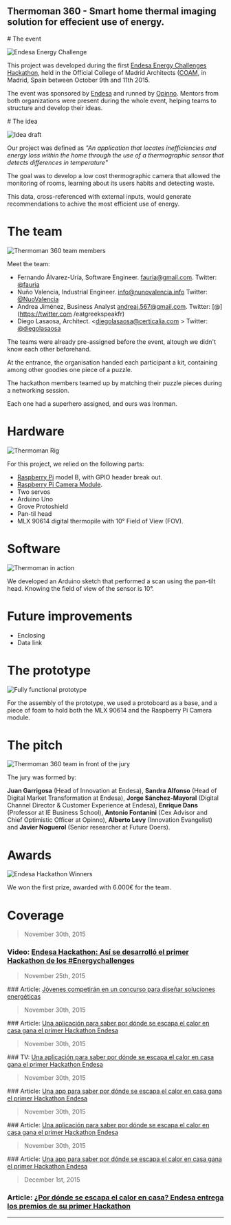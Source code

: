 Thermoman 360 - Smart home thermal imaging solution for effecient use of energy.
------

# The event

![Endesa Energy Challenge](https://raw.githubusercontent.com/fauria/thermoman-360/master/assets/hackathon-banner.jpg)

This project was developed during the first [Endesa Energy Challenges Hackathon](http://www.endesaenergychallenges.com/hackathon/), held in the Official College of Madrid Architects ([COAM](http://www.coam.org/), in Madrid, Spain between October 9th and 11th 2015.

The event was sponsored by [Endesa](http://www.endesaenergychallenges.com/) and runned by [Opinno](http://www.opinno.com/). Mentors from both organizations were present during the whole event, helping teams to structure and develop their ideas.

# The idea

![Idea draft](https://raw.githubusercontent.com/fauria/thermoman-360/master/assets/idea.jpg)

Our project was defined as *"An application that locates inefficiencies and energy loss within the home through the use of a thermographic sensor that detects differences in temperature"*

The goal was to develop a low cost thermographic camera that allowed the monitoring of rooms, learning about its users habits and detecting waste. 

This data, cross-referenced with external inputs, would generate recommendations to achive the most efficient use of energy.

# The team

![Thermoman 360 team members](https://raw.githubusercontent.com/fauria/thermoman-360/master/assets/winners.jpg)

Meet the team:

- Fernando Álvarez-Uría, Software Engineer. <fauria@gmail.com>. Twitter: [@fauria](https://twitter.com/fauria)
- Nuño Valencia, Industrial Engineer. <info@nunovalencia.info> Twitter: [@NuoValencia](https://twitter.com/NuoValencia)
- Andrea Jiménez, Business Analyst <andreaj.567@gmail.com>. Twitter: [@](https://twitter.com /eatgreekspeakfr)
- Diego Lasaosa, Architect. <diegolasaosa@certicalia.com > Twitter: [@diegolasaosa](https://twitter.com/diegolasaosa)


The teams were already pre-assigned before the event, altough we didn't know each other beforehand.

At the entrance, the organisation handed each participant a kit, containing among other goodies one piece of a puzzle. 

The hackathon members teamed up by matching their puzzle pieces during a networking session. 

Each one had a superhero assigned, and ours was Ironman.

# Hardware

![Thermoman Rig](https://raw.githubusercontent.com/fauria/thermoman-360/master/assets/hardware.jpg)

For this project, we relied on the following parts:

- [Raspberry Pi](https://www.raspberrypi.org/) model B, with GPIO header break out.
- [Raspberry Pi Camera Module](https://www.raspberrypi.org/products/camera-module/).
- Two servos
- Arduino Uno
- Grove Protoshield
- Pan-til head
- MLX 90614 digital thermopile with 10° Field of View (FOV).


# Software

![Thermoman in action](https://raw.githubusercontent.com/fauria/thermoman-360/master/assets/thermoman-action.gif)

We developed an Arduino sketch that performed a scan using the pan-tilt head. Knowing the field of view of the sensor is 10°.

# Future improvements

- Enclosing
- Data link

# The prototype

![Fully functional prototype](https://raw.githubusercontent.com/fauria/thermoman-360/master/assets/prototype.gif)

For the assembly of the prototype, we used a protoboard as a base, and a piece of foam to hold both the MLX 90614 and the Raspberry Pi Camera module.


# The pitch

![Thermoman 360 team in front of the jury](https://raw.githubusercontent.com/fauria/thermoman-360/master/assets/pitch.jpg)

The jury was formed by:

**Juan Garrigosa** (Head of Innovation at Endesa), **Sandra Alfonso** (Head of Digital Market Transformation at Endesa), **Jorge Sánchez-Mayoral** (Digital Channel Director & Customer Experience at Endesa), **Enrique Dans** (Professor at IE Business School), **Antonio Fontanini** (Cex Advisor and Chief Optimistic Officer at Opinno), **Alberto Levy** (Innovation Evangelist) and **Javier Noguerol** (Senior researcher at Future Doers).


# Awards

![Endesa Hackathon Winners](https://raw.githubusercontent.com/fauria/thermoman-360/master/assets/winners-all.jpg)

We won the first prize, awarded with 6.000€ for the team.

# Coverage

> November 30th, 2015

### Video: [Endesa Hackathon: Así se desarrolló el primer Hackathon de los #Energychallenges](https://www.youtube.com/watch?v=NXju4aeZCJc)

> November 25th, 2015

### Article: [Jóvenes competirán en un concurso para diseñar soluciones energéticas](http://www.elconfidencial.com/empresas/2015-11-25/jovenes-competiran-en-un-proyecto-para-disenar-soluciones-energeticas_1106238/)

> November 30th, 2015

### Article: [Una aplicación para saber por dónde se escapa el calor en casa gana el primer Hackathon Endesa](http://www.eleconomista.es/economia/noticias/7185653/11/15/Una-aplicacion-para-saber-por-donde-se-escapa-el-calor-en-casa-gana-el-primer-Hackathon-Endesa.html)


> November 30th, 2015

### TV: [Una aplicación para saber por dónde se escapa el calor en casa gana el primer Hackathon Endesa](http://www.telecinco.es/informativos/aplicacion-escapa-primer-Hackathon-Endesa_0_2092125256.html)


> November 30th, 2015

### Article: [Una app para saber por dónde se escapa el calor en casa gana el primer Hackathon Endesa](http://www.republica.com/2015/11/30/una-app-para-saber-por-donde-se-escapa-el-calor-en-casa-gana-el-primer-hackathon-endesa/)

> November 30th, 2015

### Article: [Una aplicación para saber por dónde se escapa el calor en casa gana el primer Hackathon Endesa](http://www.expansion.com/agencia/europa_press/2015/11/30/20151130142608.html)

> November 30th, 2015

### Article: [Una app para saber por dónde se escapa el calor en casa gana el primer Hackathon Endesa](http://www.endesa.com/es/saladeprensa/noticias/Entrega-premios-primer-Hackathon-Endesa)

> December 1st, 2015

### Article: [¿Por dónde se escapa el calor en casa? Endesa entrega los premios de su primer Hackathon](http://www.innovaspain.com/detalle_noticia.php?id=7559)

---

